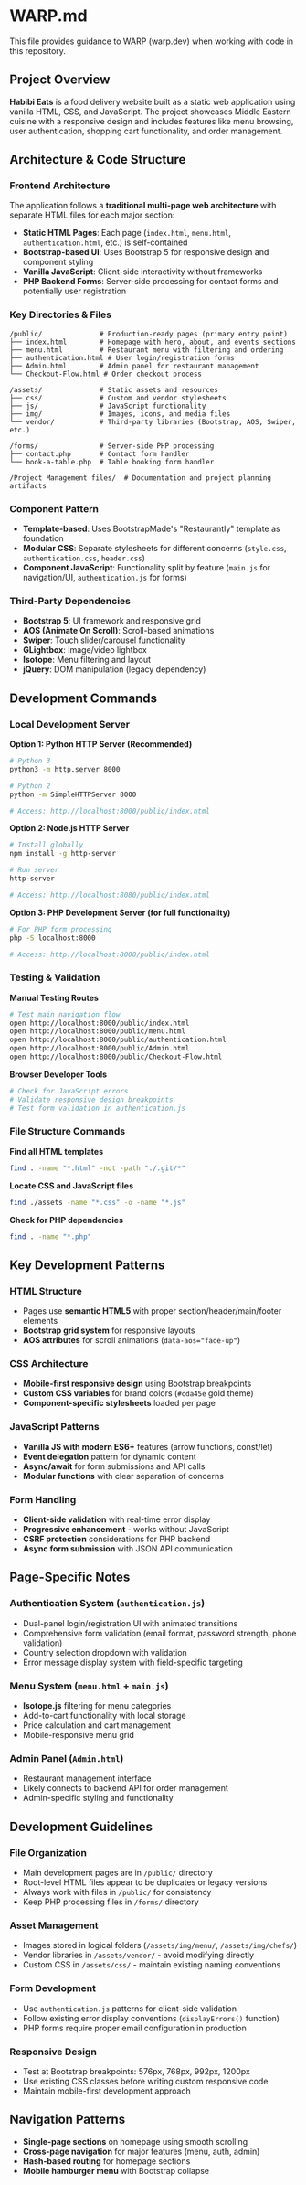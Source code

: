 # WARP.md

This file provides guidance to WARP (warp.dev) when working with code in this repository.

## Project Overview

**Habibi Eats** is a food delivery website built as a static web application using vanilla HTML, CSS, and JavaScript. The project showcases Middle Eastern cuisine with a responsive design and includes features like menu browsing, user authentication, shopping cart functionality, and order management.

## Architecture & Code Structure

### Frontend Architecture
The application follows a **traditional multi-page web architecture** with separate HTML files for each major section:

- **Static HTML Pages**: Each page (`index.html`, `menu.html`, `authentication.html`, etc.) is self-contained
- **Bootstrap-based UI**: Uses Bootstrap 5 for responsive design and component styling
- **Vanilla JavaScript**: Client-side interactivity without frameworks
- **PHP Backend Forms**: Server-side processing for contact forms and potentially user registration

### Key Directories & Files

```
/public/              # Production-ready pages (primary entry point)
├── index.html        # Homepage with hero, about, and events sections
├── menu.html         # Restaurant menu with filtering and ordering
├── authentication.html # User login/registration forms
├── Admin.html        # Admin panel for restaurant management
└── Checkout-Flow.html # Order checkout process

/assets/              # Static assets and resources
├── css/              # Custom and vendor stylesheets
├── js/               # JavaScript functionality
├── img/              # Images, icons, and media files
└── vendor/           # Third-party libraries (Bootstrap, AOS, Swiper, etc.)

/forms/               # Server-side PHP processing
├── contact.php       # Contact form handler
└── book-a-table.php  # Table booking form handler

/Project Management files/  # Documentation and project planning artifacts
```

### Component Pattern
- **Template-based**: Uses BootstrapMade's "Restaurantly" template as foundation
- **Modular CSS**: Separate stylesheets for different concerns (`style.css`, `authentication.css`, `header.css`)
- **Component JavaScript**: Functionality split by feature (`main.js` for navigation/UI, `authentication.js` for forms)

### Third-Party Dependencies
- **Bootstrap 5**: UI framework and responsive grid
- **AOS (Animate On Scroll)**: Scroll-based animations
- **Swiper**: Touch slider/carousel functionality
- **GLightbox**: Image/video lightbox
- **Isotope**: Menu filtering and layout
- **jQuery**: DOM manipulation (legacy dependency)

## Development Commands

### Local Development Server

**Option 1: Python HTTP Server (Recommended)**
```bash
# Python 3
python3 -m http.server 8000

# Python 2
python -m SimpleHTTPServer 8000

# Access: http://localhost:8000/public/index.html
```

**Option 2: Node.js HTTP Server**
```bash
# Install globally
npm install -g http-server

# Run server
http-server

# Access: http://localhost:8080/public/index.html
```

**Option 3: PHP Development Server (for full functionality)**
```bash
# For PHP form processing
php -S localhost:8000

# Access: http://localhost:8000/public/index.html
```

### Testing & Validation

**Manual Testing Routes**
```bash
# Test main navigation flow
open http://localhost:8000/public/index.html
open http://localhost:8000/public/menu.html
open http://localhost:8000/public/authentication.html
open http://localhost:8000/public/Admin.html
open http://localhost:8000/public/Checkout-Flow.html
```

**Browser Developer Tools**
```bash
# Check for JavaScript errors
# Validate responsive design breakpoints
# Test form validation in authentication.js
```

### File Structure Commands

**Find all HTML templates**
```bash
find . -name "*.html" -not -path "./.git/*"
```

**Locate CSS and JavaScript files**
```bash
find ./assets -name "*.css" -o -name "*.js"
```

**Check for PHP dependencies**
```bash
find . -name "*.php"
```

## Key Development Patterns

### HTML Structure
- Pages use **semantic HTML5** with proper section/header/main/footer elements
- **Bootstrap grid system** for responsive layouts
- **AOS attributes** for scroll animations (`data-aos="fade-up"`)

### CSS Architecture
- **Mobile-first responsive design** using Bootstrap breakpoints
- **Custom CSS variables** for brand colors (`#cda45e` gold theme)
- **Component-specific stylesheets** loaded per page

### JavaScript Patterns
- **Vanilla JS with modern ES6+** features (arrow functions, const/let)
- **Event delegation** pattern for dynamic content
- **Async/await** for form submissions and API calls
- **Modular functions** with clear separation of concerns

### Form Handling
- **Client-side validation** with real-time error display
- **Progressive enhancement** - works without JavaScript
- **CSRF protection** considerations for PHP backend
- **Async form submission** with JSON API communication

## Page-Specific Notes

### Authentication System (`authentication.js`)
- Dual-panel login/registration UI with animated transitions
- Comprehensive form validation (email format, password strength, phone validation)
- Country selection dropdown with validation
- Error message display system with field-specific targeting

### Menu System (`menu.html` + `main.js`)
- **Isotope.js** filtering for menu categories
- Add-to-cart functionality with local storage
- Price calculation and cart management
- Mobile-responsive menu grid

### Admin Panel (`Admin.html`)
- Restaurant management interface
- Likely connects to backend API for order management
- Admin-specific styling and functionality

## Development Guidelines

### File Organization
- Main development pages are in `/public/` directory
- Root-level HTML files appear to be duplicates or legacy versions
- Always work with files in `/public/` for consistency
- Keep PHP processing files in `/forms/` directory

### Asset Management
- Images stored in logical folders (`/assets/img/menu/`, `/assets/img/chefs/`)
- Vendor libraries in `/assets/vendor/` - avoid modifying directly
- Custom CSS in `/assets/css/` - maintain existing naming conventions

### Form Development
- Use `authentication.js` patterns for client-side validation
- Follow existing error display conventions (`displayErrors()` function)
- PHP forms require proper email configuration in production

### Responsive Design
- Test at Bootstrap breakpoints: 576px, 768px, 992px, 1200px
- Use existing CSS classes before writing custom responsive code
- Maintain mobile-first development approach

## Navigation Patterns
- **Single-page sections** on homepage using smooth scrolling
- **Cross-page navigation** for major features (menu, auth, admin)
- **Hash-based routing** for homepage sections
- **Mobile hamburger menu** with Bootstrap collapse
